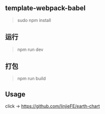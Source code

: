 ## template-webpack-babel

>sudo npm install

## 运行
>npm run dev

## 打包
>npm run build

## Usage

click → https://github.com/linjieFE/earth-chart